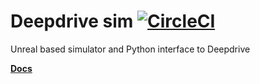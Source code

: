 # Deepdrive sim [![CircleCI](https://circleci.com/gh/deepdrive/deepdrive-sim.svg?style=svg)](https://circleci.com/gh/deepdrive/deepdrive-sim)

Unreal based simulator and Python interface to Deepdrive

[**Docs**](https://simdocs.deepdrive.io/v/v3/docs)

